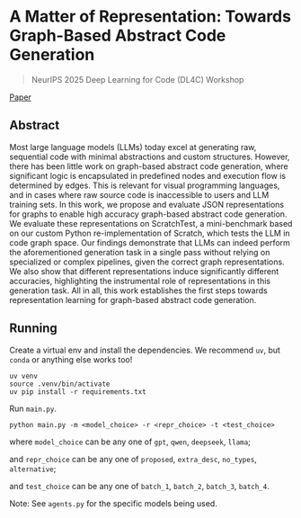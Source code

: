 # A Matter of Representation: Towards Graph-Based Abstract Code Generation

> NeurIPS 2025 Deep Learning for Code (DL4C) Workshop

[Paper](https://doi.org/10.48550/arXiv.2510.13163)

## Abstract

Most large language models (LLMs) today excel at generating raw, sequential code with minimal abstractions and custom structures. However, there has been little work on graph-based abstract code generation, where significant logic is encapsulated in predefined nodes and execution flow is determined by edges. This is relevant for visual programming languages, and in cases where raw source code is inaccessible to users and LLM training sets. In this work, we propose and evaluate JSON representations for graphs to enable high accuracy graph-based abstract code generation. We evaluate these representations on ScratchTest, a mini-benchmark based on our custom Python re-implementation of Scratch, which tests the LLM in code graph space. Our findings demonstrate that LLMs can indeed perform the aforementioned generation task in a single pass without relying on specialized or complex pipelines, given the correct graph representations. We also show that different representations induce significantly different accuracies, highlighting the instrumental role of representations in this generation task. All in all, this work establishes the first steps towards representation learning for graph-based abstract code generation.

## Running

Create a virtual env and install the dependencies. We recommend `uv`, but `conda` or anything else works too!
```
uv venv
source .venv/bin/activate
uv pip install -r requirements.txt
```

Run `main.py`.
```
python main.py -m <model_choice> -r <repr_choice> -t <test_choice>
```

where `model_choice` can be any one of `gpt`, `qwen`, `deepseek`, `llama`;

and `repr_choice` can be any one of `proposed`, `extra_desc`, `no_types`, `alternative`;

and `test_choice` can be any one of `batch_1`, `batch_2`, `batch_3`, `batch_4`.

Note: See `agents.py` for the specific models being used.
